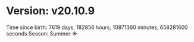 # Version: v20.10.9
Time since birth: 7619 days, 182856 hours, 10971360 minutes, 658281600 seconds
Season: Summer ☀️
